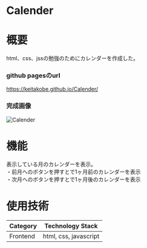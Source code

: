 # Calender

# 概要 
html、css、jssの勉強のためにカレンダーを作成した。

### github pagesのurl
https://keitakobe.github.io/Calender/

### 完成画像
![Calender](https://github.com/keitaKobe/Calender/assets/155284100/d9e7b085-4c0c-4ffc-9f40-67a452f11038)

# 機能
表示している月のカレンダーを表示。
<br>・前月へのボタンを押すとで1ヶ月前のカレンダーを表示
<br>・次月へのボタンを押すとで1ヶ月後のカレンダーを表示

# 使用技術
| Category	 | Technology Stack |
| ---- | ---- |
| Frontend | html, css, javascript |
